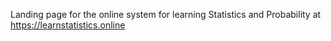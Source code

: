 Landing page for the online system for learning Statistics and Probability at https://learnstatistics.online
